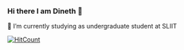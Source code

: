 ### Hi there I am Dineth 👋
🌱 I’m currently studying as undergraduate student at SLIIT

[![HitCount](http://hits.dwyl.com/dinethpiyumantha/dinethpiyumantha.svg)](http://hits.dwyl.com/dinethpiyumantha/dinethpiyumantha)








<!--
[![Vue](https://github.com/jalbertsr/logo-badge-images/blob/master/img/rsz_vue.png?raw=true)](https://vuejs.org)
- 🔭 I’m currently working as a Freelancer
- 👯 I’m looking to collaborate on ...
- 🤔 I’m looking for help with ...
- 💬 Ask me about ...
- 📫 How to reach me: ...
- 😄 Pronouns: ...
- ⚡ Fun fact: ...
-->
